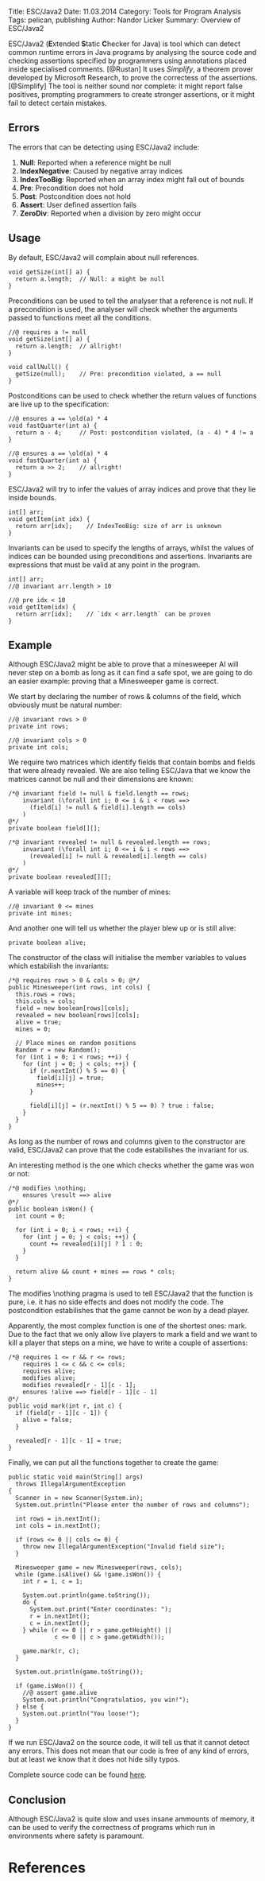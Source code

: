 Title: ESC/Java2
Date: 11.03.2014
Category: Tools for Program Analysis
Tags: pelican, publishing
Author: Nandor Licker
Summary: Overview of ESC/Java2

ESC/Java2 (**E**xtended **S**tatic **C**hecker for Java) is tool which can
detect common runtime errors in Java programs by analysing the source code
and checking assertions specified by programmers using annotations placed
inside specialised comments. [@Rustan] It uses *Simplify*, a theorem prover
developed by Microsoft Research, to prove the correctess of the assertions.
[@Simplify] The tool is neither sound nor complete: it might report false
positives, prompting programmers to create stronger assertions, or it might
fail to detect certain mistakes.

Errors
------

The errors that can be detecting using ESC/Java2 include:

1. **Null**: Reported when a reference might be null
2. **IndexNegative**: Caused by negative array indices
3. **IndexTooBig**: Reported when an array index might fall out of bounds
4. **Pre**: Precondition does not hold
5. **Post**: Postcondition does not hold
6. **Assert**: User defined assertion fails
7. **ZeroDiv**: Reported when a division by zero might occur

Usage
-----

By default, ESC/Java2 will complain about null references.

    void getSize(int[] a) {
      return a.length;  // Null: a might be null
    }

Preconditions can be used to tell the analyser that a reference is not null.
If a precondition is used, the analyser will check whether the arguments
passed to functions meet all the conditions.

    //@ requires a != null
    void getSize(int[] a) {
      return a.length;  // allright!
    }

    void callNull() {
      getSize(null);    // Pre: precondition violated, a == null
    }

Postconditions can be used to check whether the return values of functions are
live up to the specification:

    //@ ensures a == \old(a) * 4
    void fastQuarter(int a) {
      return a - 4;     // Post: postcondition violated, (a - 4) * 4 != a
    }

    //@ ensures a == \old(a) * 4
    void fastQuarter(int a) {
      return a >> 2;    // allright!
    }

ESC/Java2 will try to infer the values of array indices and prove that they lie
inside bounds.

    int[] arr;
    void getItem(int idx) {
      return arr[idx];    // IndexTooBig: size of arr is unknown
    }

Invariants can be used to specify the lengths of arrays, whilst the values of
indices can be bounded using preconditions and assertions. Invariants are
expressions that must be valid at any point in the program.

    int[] arr;
    //@ invariant arr.length > 10

    //@ pre idx < 10
    void getItem(idx) {
      return arr[idx];    // `idx < arr.length` can be proven
    }

Example
-------

Although ESC/Java2 might be able to prove that a minesweeper AI will never step
on a bomb as long as it can find a safe spot, we are going to do an easier
example: proving that a Minesweeper game is correct.

We start by declaring the number of rows & columns of the field, which
obviously must be natural number:

    //@ invariant rows > 0
    private int rows;

    //@ invariant cols > 0
    private int cols;

We require two matrices which identify fields that contain bombs and fields
that were already revealed. We are also telling ESC/Java that we know the
matrices cannot be null and their dimensions are known:

    /*@ invariant field != null & field.length == rows;
        invariant (\forall int i; 0 <= i & i < rows ==>
          (field[i] != null & field[i].length == cols)
        )
    @*/
    private boolean field[][];

    /*@ invariant revealed != null & revealed.length == rows;
        invariant (\forall int i; 0 <= i & i < rows ==>
          (revealed[i] != null & revealed[i].length == cols)
        )
    @*/
    private boolean revealed[][];

A variable will keep track of the number of mines:

    //@ invariant 0 <= mines
    private int mines;

And another one will tell us whether the player blew up or is still alive:

    private boolean alive;

The constructor of the class will initialise the member variables to values
which estabilish the invariants:

    /*@ requires rows > 0 & cols > 0; @*/
    public Minesweeper(int rows, int cols) {
      this.rows = rows;
      this.cols = cols;
      field = new boolean[rows][cols];
      revealed = new boolean[rows][cols];
      alive = true;
      mines = 0;

      // Place mines on random positions
      Random r = new Random();
      for (int i = 0; i < rows; ++i) {
        for (int j = 0; j < cols; ++j) {
          if (r.nextInt() % 5 == 0) {
            field[i][j] = true;
            mines++;
          }

          field[i][j] = (r.nextInt() % 5 == 0) ? true : false;
        }
      }
    }

As long as the number of rows and columns given to the constructor are valid,
ESC/Java2 can prove that the code estabilishes the invariant for us.

An interesting method is the one which checks whether the game was won or not:

    /*@ modifies \nothing;
        ensures \result ==> alive
    @*/
    public boolean isWon() {
      int count = 0;

      for (int i = 0; i < rows; ++i) {
        for (int j = 0; j < cols; ++j) {
          count += revealed[i][j] ? 1 : 0;
        }
      }

      return alive && count + mines == rows * cols;
    }

The modifies \nothing pragma is used to tell ESC/Java2 that the function is
pure, i.e. it has no side effects and does not modify the code. The
postcondition estabilishes that the game cannot be won by a dead player.

Apparently, the most complex function is one of the shortest ones: mark. Due to
the fact that we only allow live players to mark a field and we want to kill
a player that steps on a mine, we have to write a couple of assertions:

    /*@ requires 1 <= r && r <= rows;
        requires 1 <= c && c <= cols;
        requires alive;
        modifies alive;
        modifies revealed[r - 1][c - 1];
        ensures !alive ==> field[r - 1][c - 1]
    @*/
    public void mark(int r, int c) {
      if (field[r - 1][c - 1]) {
        alive = false;
      }

      revealed[r - 1][c - 1] = true;
    }

Finally, we can put all the functions together to create the game:

    public static void main(String[] args)
      throws IllegalArgumentException
    {
      Scanner in = new Scanner(System.in);
      System.out.println("Please enter the number of rows and columns");

      int rows = in.nextInt();
      int cols = in.nextInt();

      if (rows <= 0 || cols <= 0) {
        throw new IllegalArgumentException("Invalid field size");
      }

      Minesweeper game = new Minesweeper(rows, cols);
      while (game.isAlive() && !game.isWon()) {
        int r = 1, c = 1;

        System.out.println(game.toString());
        do {
          System.out.print("Enter coordinates: ");
          r = in.nextInt();
          c = in.nextInt();
        } while (r <= 0 || r > game.getHeight() ||
                 c <= 0 || c > game.getWidth());

        game.mark(r, c);
      }

      System.out.println(game.toString());

      if (game.isWon()) {
        //@ assert game.alive
        System.out.println("Congratulatios, you win!");
      } else {
        System.out.println("You loose!");
      }
    }


If we run ESC/Java2 on the source code, it will tell us that it cannot detect
any errors. This does not mean that our code is free of any kind of errors, but
at least we know that it does not hide silly typos.

Complete source code can be found [here](https://gist.github.com/nandor/9494124).


Conclusion
----------

Although ESC/Java2 is quite slow and uses insane ammounts of memory, it can be
used to verify the correctness of programs which run in environments where
safety is paramount.

References
==========

[@Rustan "K. Rustan M. Leino, Greg Nelson, and James B. Saxe. ESC/Java User's Manual, 2000:"]: ftp://gatekeeper.research.compaq.com/pub/DEC/SRC/technical-notes/SRC-2000-002.html
[@Simplify "D. Detlefts, G. Nelson, and J. Saxe. Simplify: A Theorem Prover for Program Checking"]: http://research.microsoft.com/en-us/um/people/qadeer/cse599f/papers/p365-detlefs.pdf
